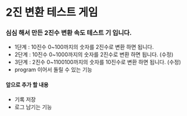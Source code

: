 # 2진 변환 테스트 게임
### 심심 해서 만든 2진수 변환 속도 테스트 기 입니다.
- 1단계 : 10진수 0~100까지의 숫자를 2진수로 변환 하면 됩니다. 
- 2단계 : 10진수 0~1000까지의 숫자를 2진수로 변환 하면 됩니다. (수정)
- 3단계 : 2진수 0~1100100까지의 숫자를 10진수로 변환 하면 됩니다. (수정)
- program 이어서 돌릴 수 있는 기능

#### 앞으로 추가 할 내용
- 기록 저장
- 로그 남기는 기능